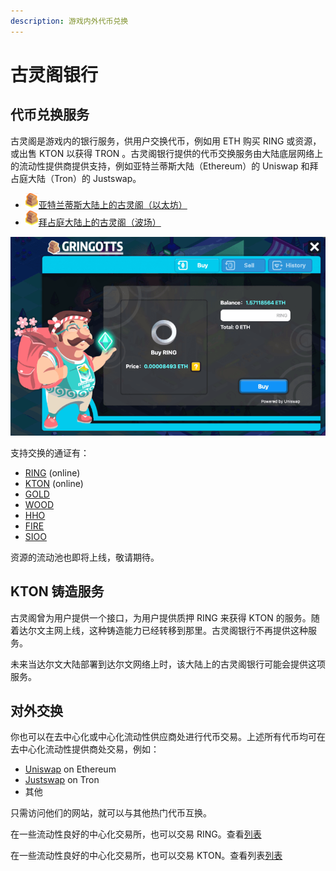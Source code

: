 ```yaml
---
description: 游戏内外代币兑换
---
```


# 古灵阁银行

## 代币兑换服务

古灵阁是游戏内的银行服务，供用户交换代币，例如用 ETH 购买 RING 或资源，或出售 KTON 以获得 TRON 。古灵阁银行提供的代币交换服务由大陆底层网络上的流动性提供商提供支持，例如亚特兰蒂斯大陆（Ethereum）的 Uniswap 和拜占庭大陆（Tron）的 Justswap。

* ![古灵阁](../../.gitbook/assets/gringott.png)[亚特兰蒂斯大陆上的古灵阁（以太坊）](https://www.evolution.land/land/1/bank/buy-ring)
* ![古灵阁](../../.gitbook/assets/gringott.png)[拜占庭大陆上的古灵阁（波场）](https://www.evolution.land/land/2/bank/buy-ring)

![购买或出售 RING](../../.gitbook/assets/buy-sell-ring.png)

支持交换的通证有：

* [RING](/getting-started/tokens/ring.md) \(online\)
* [KTON](/advanced/trading/getting-started/tokens/kton.md) \(online\)
* [GOLD](/advanced/trading/getting-started/tokens/resource/README.md#gold)
* [WOOD](/advanced/trading/getting-started/tokens/resource/README.md#wood)
* [HHO](/advanced/trading/getting-started/tokens/resource/README.md#hho)
* [FIRE](/advanced/trading/getting-started/tokens/resource/README.md#fire)
* [SIOO](/advanced/trading/getting-started/tokens/resource/README.md#sioo)

资源的流动池也即将上线，敬请期待。

## KTON 铸造服务

古灵阁曾为用户提供一个接口，为用户提供质押 RING 来获得 KTON 的服务。随着达尔文主网上线，这种铸造能力已经转移到那里。古灵阁银行不再提供这种服务。

未来当达尔文大陆部署到达尔文网络上时，该大陆上的古灵阁银行可能会提供这项服务。

## 对外交换

你也可以在去中心化或中心化流动性供应商处进行代币交易。上述所有代币均可在去中心化流动性提供商处交易，例如：

* [Uniswap](https://info.uniswap.org/token/0x9469d013805bffb7d3debe5e7839237e535ec483) on Ethereum
* [Justswap](https://justswap.io/#/scan/detail/trx/TL175uyihLqQD656aFx3uhHYe1tyGkmXaW) on Tron 
* 其他

只需访问他们的网站，就可以与其他热门代币互换。

在一些流动性良好的中心化交易所，也可以交易 RING。查看[列表](/getting-started/tokens/ring/README.md#dex)

在一些流动性良好的中心化交易所，也可以交易 KTON。查看列表[列表](/getting-started/tokens/kton/README.md#dex)

